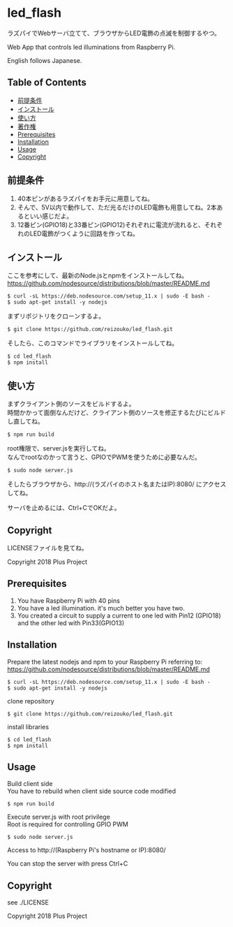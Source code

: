 led_flash
======================
ラズパイでWebサーバ立てて、ブラウザからLED電飾の点滅を制御するやつ。

Web App that controls led illuminations from Raspberry Pi.

English follows Japanese.

## Table of Contents

- [前提条件](#前提条件)
- [インストール](#インストール)
- [使い方](#使い方)
- [著作権](#著作権)
- [Prerequisites](#prerequisites)
- [Installation](#installation)
- [Usage](#usage)
- [Copyright](#copyright)

## 前提条件

1. 40本ピンがあるラズパイをお手元に用意してね。
2. そんで、5V以内で動作して、ただ光るだけのLED電飾も用意してね。2本あるといい感じだよ。
3. 12番ピン(GPIO18)と33番ピン(GPIO12)それぞれに電流が流れると、それぞれのLED電飾がつくように回路を作ってね。

## インストール

ここを参考にして、最新のNode.jsとnpmをインストールしてね。  
https://github.com/nodesource/distributions/blob/master/README.md

    $ curl -sL https://deb.nodesource.com/setup_11.x | sudo -E bash -
    $ sudo apt-get install -y nodejs

まずリポジトリをクローンするよ。

    $ git clone https://github.com/reizouko/led_flash.git

そしたら、このコマンドでライブラリをインストールしてね。

    $ cd led_flash
    $ npm install

## 使い方

まずクライアント側のソースをビルドするよ。  
時間かかって面倒なんだけど、クライアント側のソースを修正するたびにビルドし直してね。

    $ npm run build

root権限で、server.jsを実行してね。  
なんでrootなのかって言うと、GPIOでPWMを使うために必要なんだ。

    $ sudo node server.js

そしたらブラウザから、http://(ラズパイのホスト名またはIP):8080/ にアクセスしてね。

サーバを止めるには、Ctrl+CでOKだよ。

## Copyright

LICENSEファイルを見てね。

Copyright 2018 Plus Project

## Prerequisites

1. You have Raspberry Pi with 40 pins
2. You have a led illumination. it's much better you have two.
3. You created a circuit to supply a current to one led with Pin12 (GPIO18) and the other led with Pin33(GPIO13)

## Installation

Prepare the latest nodejs and npm to your Raspberry Pi referring to:  
https://github.com/nodesource/distributions/blob/master/README.md

    $ curl -sL https://deb.nodesource.com/setup_11.x | sudo -E bash -
    $ sudo apt-get install -y nodejs

clone repository

    $ git clone https://github.com/reizouko/led_flash.git

install libraries

    $ cd led_flash
    $ npm install

## Usage

Build client side  
You have to rebuild when client side source code modified

    $ npm run build

Execute server.js with root privilege  
Root is required for controlling GPIO PWM

    $ sudo node server.js

Access to http://(Raspberry Pi's hostname or IP):8080/

You can stop the server with press Ctrl+C

## Copyright

see ./LICENSE

Copyright 2018 Plus Project
